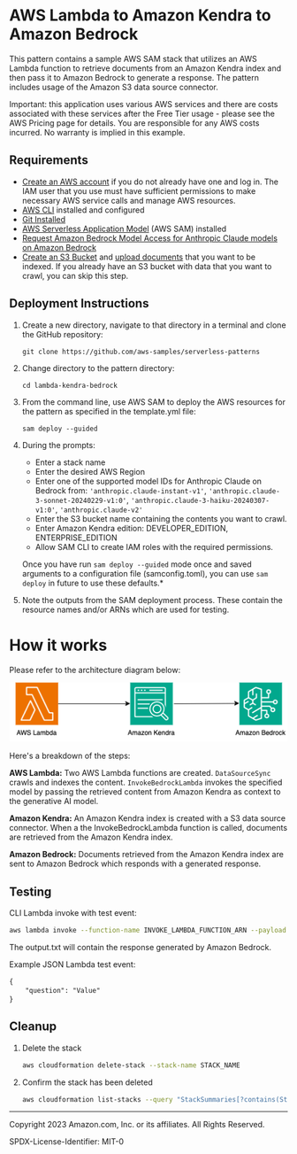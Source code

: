 # AWS Lambda to Amazon Kendra to Amazon Bedrock

This pattern contains a sample AWS SAM stack that utilizes an AWS Lambda function to retrieve documents from an Amazon Kendra index and then pass it to Amazon Bedrock to generate a response. The pattern includes usage of the Amazon S3 data source connector. 

Important: this application uses various AWS services and there are costs associated with these services after the Free Tier usage - please see the AWS Pricing page for details. You are responsible for any AWS costs incurred. No warranty is implied in this example.

## Requirements
* [Create an AWS account](https://portal.aws.amazon.com/gp/aws/developer/registration/index.html) if you do not already have one and log in. The IAM user that you use must have sufficient permissions to make necessary AWS service calls and manage AWS resources.
* [AWS CLI](https://docs.aws.amazon.com/cli/latest/userguide/install-cliv2.html) installed and configured
* [Git Installed](https://git-scm.com/book/en/v2/Getting-Started-Installing-Git)
* [AWS Serverless Application Model](https://docs.aws.amazon.com/serverless-application-model/latest/developerguide/serverless-sam-cli-install.html) (AWS SAM) installed
* [Request Amazon Bedrock Model Access for Anthropic Claude models on Amazon Bedrock](https://docs.aws.amazon.com/bedrock/latest/userguide/model-access.html)
* [Create an S3 Bucket](https://docs.aws.amazon.com/AmazonS3/latest/userguide/creating-bucket.html) and [upload documents](https://docs.aws.amazon.com/AmazonS3/latest/userguide/upload-objects.html) that you want to be indexed. If you already have an S3 bucket with data that you want to crawl, you can skip this step.

## Deployment Instructions
1. Create a new directory, navigate to that directory in a terminal and clone the GitHub repository:
    ```
    git clone https://github.com/aws-samples/serverless-patterns
    ```
1. Change directory to the pattern directory:
    ```
    cd lambda-kendra-bedrock
    ```
1. From the command line, use AWS SAM to deploy the AWS resources for the pattern as specified in the template.yml file:
    ```
    sam deploy --guided
    ```
1. During the prompts:

    * Enter a stack name
    * Enter the desired AWS Region
    * Enter one of the supported model IDs for Anthropic Claude on Bedrock from: `'anthropic.claude-instant-v1'`, `'anthropic.claude-3-sonnet-20240229-v1:0'`, `'anthropic.claude-3-haiku-20240307-v1:0'`, `'anthropic.claude-v2'`
    * Enter the S3 bucket name containing the contents you want to crawl. 
    * Enter Amazon Kendra edition: DEVELOPER_EDITION, ENTERPRISE_EDITION
    * Allow SAM CLI to create IAM roles with the required permissions.

    Once you have run `sam deploy --guided` mode once and saved arguments to a configuration file (samconfig.toml), you can use `sam deploy` in future to use these defaults.*

1. Note the outputs from the SAM deployment process. These contain the resource names and/or ARNs which are used for testing.

# How it works
Please refer to the architecture diagram below:

![End to End Architecture](images/architecture.png)

Here's a breakdown of the steps:

**AWS Lambda:** Two AWS Lambda functions are created. `DataSourceSync` crawls and indexes the content. `InvokeBedrockLambda` invokes the specified model by passing the retrieved content from Amazon Kendra as context to the generative AI model.

**Amazon Kendra:** An Amazon Kendra index is created with a S3 data source connector. When a the InvokeBedrockLambda function is called, documents are retrieved from the Amazon Kendra index.

**Amazon Bedrock:** Documents retrieved from the Amazon Kendra index are sent to Amazon Bedrock which responds with a generated response.

## Testing

CLI Lambda invoke with test event:

```bash
aws lambda invoke --function-name INVOKE_LAMBDA_FUNCTION_ARN --payload '{"question": "Value" }' output.txt
```

The output.txt will contain the response generated by Amazon Bedrock.

Example JSON Lambda test event:

```
{
    "question": "Value"
}
```

## Cleanup

1. Delete the stack
    ```bash
    aws cloudformation delete-stack --stack-name STACK_NAME
    ```
1. Confirm the stack has been deleted
    ```bash
    aws cloudformation list-stacks --query "StackSummaries[?contains(StackName,'STACK_NAME')].StackStatus"
    ```
----
Copyright 2023 Amazon.com, Inc. or its affiliates. All Rights Reserved.

SPDX-License-Identifier: MIT-0